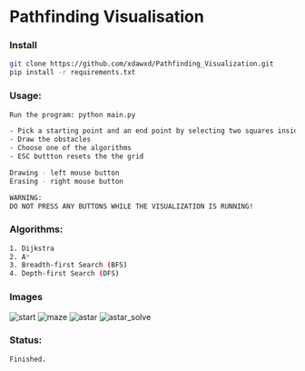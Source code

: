 # Pathfinding Visualisation

### Install

```bash
git clone https://github.com/xdawxd/Pathfinding_Visualization.git
pip install -r requirements.txt
```

### Usage:

```bash
Run the program: python main.py

- Pick a starting point and an end point by selecting two squares inside the grid
- Draw the obstacles
- Choose one of the algorithms
- ESC buttton resets the the grid

Drawing - left mouse button
Erasing - right mouse button

WARNING:
DO NOT PRESS ANY BUTTONS WHILE THE VISUALIZATION IS RUNNING!
```

### Algorithms:

```bash
1. Dijkstra
2. A*
3. Breadth-first Search (BFS)
4. Depth-first Search (DFS)
```

### Images

![start](https://user-images.githubusercontent.com/58686770/122644142-0e09b380-d114-11eb-9b19-f59d40d38638.png)
![maze](https://user-images.githubusercontent.com/58686770/122644251-912b0980-d114-11eb-8671-c4fd91feab9c.png)
![astar](https://user-images.githubusercontent.com/58686770/122644254-9425fa00-d114-11eb-8dc4-7a7a46d56a6c.png)
![astar_solve](https://user-images.githubusercontent.com/58686770/122644256-96885400-d114-11eb-9adb-7152c8aa3a49.png)


### Status:

```bash
Finished.
```
